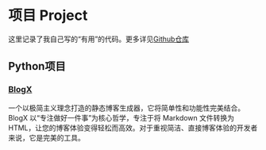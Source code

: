 # 项目 Project

这里记录了我自己写的“有用”的代码。更多详见[Github仓库](https://github.com/faithleysath?tab=repositories)

## Python项目

### [BlogX](https://github.com/faithleysath/BlogX)

一个以极简主义理念打造的静态博客生成器，它将简单性和功能性完美结合。BlogX 以“专注做好一件事”为核心哲学，专注于将 Markdown 文件转换为 HTML，让您的博客体验变得轻松而高效。对于重视简洁、直接博客体验的开发者来说，它是完美的工具。

